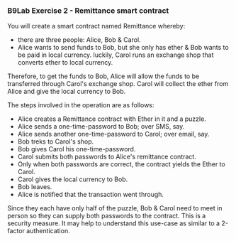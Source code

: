 ### B9Lab Exercise 2 - Remittance smart contract

You will create a smart contract named Remittance whereby:

- there are three people: Alice, Bob & Carol.
- Alice wants to send funds to Bob, but she only has ether & Bob wants to be paid in local currency.
luckily, Carol runs an exchange shop that converts ether to local currency.

Therefore, to get the funds to Bob, Alice will allow the funds to be transferred through Carol's exchange shop. Carol will collect the ether from Alice and give the local currency to Bob.

The steps involved in the operation are as follows:

- Alice creates a Remittance contract with Ether in it and a puzzle.
- Alice sends a one-time-password to Bob; over SMS, say.
- Alice sends another one-time-password to Carol; over email, say.
- Bob treks to Carol's shop.
- Bob gives Carol his one-time-password.
- Carol submits both passwords to Alice's remittance contract.
- Only when both passwords are correct, the contract yields the Ether to Carol.
- Carol gives the local currency to Bob.
- Bob leaves.
- Alice is notified that the transaction went through.

Since they each have only half of the puzzle, Bob & Carol need to meet in person so they can supply both passwords to the contract. This is a security measure. It may help to understand this use-case as similar to a 2-factor authentication.

